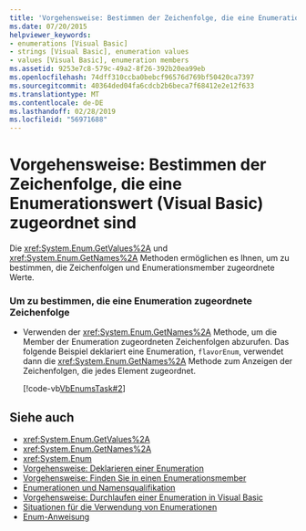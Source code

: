 ```yaml
---
title: 'Vorgehensweise: Bestimmen der Zeichenfolge, die eine Enumerationswert (Visual Basic) zugeordnet sind'
ms.date: 07/20/2015
helpviewer_keywords:
- enumerations [Visual Basic]
- strings [Visual Basic], enumeration values
- values [Visual Basic], enumeration members
ms.assetid: 9253e7c8-579c-49a2-8f26-392b20ea99eb
ms.openlocfilehash: 74dff310ccba0bebcf96576d769bf50420ca7397
ms.sourcegitcommit: 40364ded04fa6cdcb2b6beca7f68412e2e12f633
ms.translationtype: MT
ms.contentlocale: de-DE
ms.lasthandoff: 02/28/2019
ms.locfileid: "56971688"
---
```

# <a name="how-to-determine-the-string-associated-with-an-enumeration-value-visual-basic"></a>Vorgehensweise: Bestimmen der Zeichenfolge, die eine Enumerationswert (Visual Basic) zugeordnet sind
Die <xref:System.Enum.GetValues%2A> und <xref:System.Enum.GetNames%2A> Methoden ermöglichen es Ihnen, um zu bestimmen, die Zeichenfolgen und Enumerationsmember zugeordnete Werte.  
  
### <a name="to-determine-the-string-associated-with-an-enumeration"></a>Um zu bestimmen, die eine Enumeration zugeordnete Zeichenfolge  
  
-   Verwenden der <xref:System.Enum.GetNames%2A> Methode, um die Member der Enumeration zugeordneten Zeichenfolgen abzurufen. Das folgende Beispiel deklariert eine Enumeration, `flavorEnum`, verwendet dann die <xref:System.Enum.GetNames%2A> Methode zum Anzeigen der Zeichenfolgen, die jedes Element zugeordnet.  
  
     [!code-vb[VbEnumsTask#2](~/samples/snippets/visualbasic/VS_Snippets_VBCSharp/VbEnumsTask/VB/Class2.vb#2)]  
  
## <a name="see-also"></a>Siehe auch
- <xref:System.Enum.GetValues%2A>
- <xref:System.Enum.GetNames%2A>
- <xref:System.Enum>
- [Vorgehensweise: Deklarieren einer Enumeration](../../../../visual-basic/programming-guide/language-features/constants-enums/how-to-declare-enumerations.md)
- [Vorgehensweise: Finden Sie in einen Enumerationsmember](../../../../visual-basic/programming-guide/language-features/constants-enums/how-to-refer-to-an-enumeration-member.md)
- [Enumerationen und Namensqualifikation](../../../../visual-basic/programming-guide/language-features/constants-enums/enumerations-and-name-qualification.md)
- [Vorgehensweise: Durchlaufen einer Enumeration in Visual Basic](../../../../visual-basic/programming-guide/language-features/constants-enums/how-to-iterate-through-an-enumeration.md)
- [Situationen für die Verwendung von Enumerationen](../../../../visual-basic/programming-guide/language-features/constants-enums/when-to-use-an-enumeration.md)
- [Enum-Anweisung](../../../../visual-basic/language-reference/statements/enum-statement.md)
